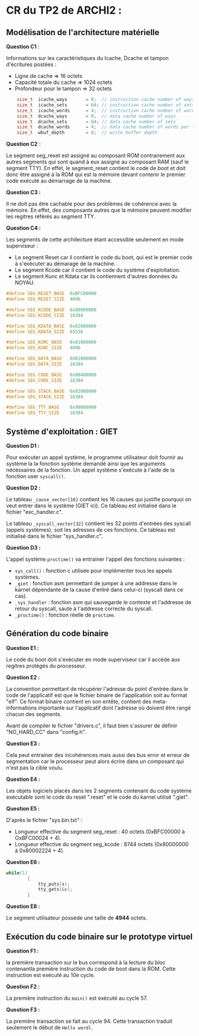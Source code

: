 # CR du TP2 de ARCHI2 :

## Modélisation de l'architecture matérielle

__Question C1__ :

Informations sur les caractéristiques du Icache, Dcache et tampon d'écritures postées : 
  - Ligne de cache => 16 octets
  - Capacité totale du cache => 1024 octets
  - Profondeur pour le tampon => 32 octets

```c
    size_t  icache_ways       = 0;  // instruction cache number of ways
    size_t  icache_sets       = 64; // instruction cache number of sets
    size_t  icache_words      = 4;  // instruction cache number of words per line
    size_t  dcache_ways       = 0;  // data cache number of ways
    size_t  dcache_sets       = 64; // data cache number of sets
    size_t  dcache_words      = 4;  // data cache number of words per line
    size_t  wbuf_depth        = 8;  // write buffer depth
```

__Question C2__ :

Le segment seg_reset est assigné au composant ROM contrairement aux autres segments qui sont quand à eux assigné au composant RAM (sauf le segment TTY). En effet, le segment_reset contient le code de boot et doit donc être assigné à la ROM qui est la mémoire devant contenir le premier code exécuté au démarrage de la machine.

__Question C3 :__

Il ne doit pas être cachable pour des problèmes de cohérence avec la mémoire.
En effet, des composants autres que la mémoire peuvent modifier les regitres référés au segment TTY.

__Question C4 :__ 

Les segments de cette architecture étant accessible seulement en mode superviseur :
  * Le segment Reset car il contient le code du boot, qui est le premier code à s'exécuter au démarage de la machine.
  * Le segment Kcode car il contient le code du système d'exploitation.
  * Le segment Kunc et Kdata car ils contiennent d'autres données du NOYAU.

```c
#define SEG_RESET_BASE  0xBFC00000
#define SEG_RESET_SIZE  4096

#define SEG_KCODE_BASE  0x80000000
#define SEG_KCODE_SIZE  16384

#define SEG_KDATA_BASE  0x82000000
#define SEG_KDATA_SIZE  65536

#define SEG_KUNC_BASE   0x81000000
#define SEG_KUNC_SIZE   4096

#define SEG_DATA_BASE   0X01000000
#define SEG_DATA_SIZE   16384

#define SEG_CODE_BASE   0x00400000
#define SEG_CODE_SIZE   16384

#define SEG_STACK_BASE  0x02000000
#define SEG_STACK_SIZE  16384

#define SEG_TTY_BASE    0x90000000
#define SEG_TTY_SIZE    16384
```
## Système d'exploitation : GIET

__Question D1 :__ 

Pour exécuter un appel système, le programme utilisateur doit fournir au système la la fonction système demandé ainsi que les arguments nécéssaires de la fonction.
Un appel système s'exécute à l'aide de la fonction user `syscall()`.

__Question D2 :__

Le tableau `_cause_vector[16]` contient les 16 causes qui justifie pourquoi
on veut entrer dans le système (GIET ici).
Ce tableau est initialisé dans le fichier "exc_handler.c".

Le tableau `_syscall_vector[32]` contient les 32 points d'entrées des syscall 
(appels systèmes), soit les adresses de ces fonctions.
Ce tableau est initialisé dans le fichier "sys_handler.c".

__Question D3 :__

L'appel système `proctime()` va entrainer l'appel des fonctions suivantes :
  * `sys_call()` : fonction c utilisée pour implémenter tous les appels systèmes.
  * `_giet` : fonction asm permettant de jumper à une addresse dans le karnel dépendante de la cause d'entré dans celui-ci (syscall dans ce cas).
  * `_sys_handler` : fonction asm qui sauvegarde le contexte et l'addresse de retour du syscall, saute à l'addresse correcte du syscall.
  * `_proctime()` : fonction réelle de `proctime`.


## Génération du code binaire

__Question E1 :__

Le code du boot doit s'exécuter en mode superviseur car il accède aux regitres protégés du processeur.

__Question E2 :__

La convention permettant de récupérer l'adresse du point d'entrée dans le code de l'applicatif est que le fichier binaire de l'application soit au format "elf".
Ce format binaire contient en son entête, contient des meta-informations importante sur l'applicatif dont l'adresse où doivent être rangé chacun des segments.

Avant de compiler le fichier "drivers.c", il faut bien s'assurer de définir "NO_HARD_CC" dans "config.h".

__Question E3 :__

Cela peut entrainer des incohérences mais aussi des bus error et erreur de segmentation car le processeur peut alors écrire dans un composant qui n'est pas la cible voulu.

__Question E4 :__

Les objets logiciels placés dans les 2 segments contenant du code système exécutable sont le code du reset ".reset" et le code du karnel utilisé ".giet".

__Question E5 :__

D'après le fichier "sys.bin.txt" :
  * Longueur effective du segment seg_reset : 40 octets (0xBFC00000 à OxBFC00024 + 4).
  * Longueur effective du segment seg_kcode : 8744 octets (0x80000000 à 0x80002224 + 4).

__Question E6 :__

```c
while(1)
        {
            tty_puts(s);
            tty_gets(&c);
        }
```

__Question E8 :__

Le segment utilisateur possède une taille de **4944** octets.

##  Exécution du code binaire sur le prototype virtuel

__Question F1 :__

la première transaction sur le bus correspond à la lecture du bloc contenantla première instruction du code de boot dans la ROM. Cette instruction est exécuté au 10e cycle.

__Question F2 :__

La première instruction du `main()` est exécuté au cycle 57.

__Question F3 :__

La première transaction se fait au cycle 94. Cette transaction traduit seulement le début de `Hello wordl`.



